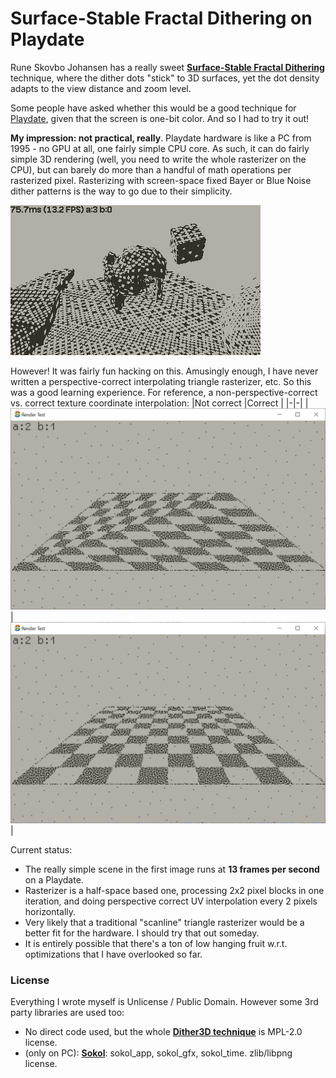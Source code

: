 ﻿# Surface-Stable Fractal Dithering on Playdate

Rune Skovbo Johansen has a really sweet [**Surface-Stable Fractal Dithering**](https://github.com/runevision/Dither3D)
technique, where the dither dots "stick" to 3D surfaces, yet the dot density adapts to the view distance and zoom
level.

Some people have asked whether this would be a good technique for [Playdate](https://play.date/), given that the screen
is one-bit color. And so I had to try it out!

**My impression: not practical, really**. Playdate hardware is like a PC from 1995 - no GPU at all, one fairly simple CPU
core. As such, it can do fairly simple 3D rendering (well, you need to write the whole rasterizer on the CPU),
but can barely do more than a handful of math operations per rasterized pixel. Rasterizing with screen-space fixed
Bayer or Blue Noise dither patterns is the way to go due to their simplicity.

![Screenshot](/img/250203b-pd-interp_x1.png?raw=true "Screenshot")

However! It was fairly fun hacking on this. Amusingly enough, I have never written a perspective-correct interpolating
triangle rasterizer, etc. So this was a good learning experience. For reference, a non-perspective-correct vs. correct
texture coordinate interpolation:
|Not correct |Correct |
|-|-|
| ![Screenshot](/img/250131b-checker-side.png?raw=true "Screenshot") | ![Screenshot](/img/250131c-checker-side-persp.png?raw=true "Screenshot") |

Current status:
- The really simple scene in the first image runs at **13 frames per second** on a Playdate.
- Rasterizer is a half-space based one, processing 2x2 pixel blocks in one iteration, and doing perspective
  correct UV interpolation every 2 pixels horizontally.
- Very likely that a traditional "scanline" triangle rasterizer would be a better fit for the
  hardware. I should try that out someday.
- It is entirely possible that there's a ton of low hanging fruit w.r.t. optimizations that I have
  overlooked so far.


### License

Everything I wrote myself is Unlicense / Public Domain. However some 3rd party libraries are used too:
- No direct code used, but the whole [**Dither3D technique**](https://github.com/runevision/Dither3D) is MPL-2.0 license.
- (only on PC): [**Sokol**](https://github.com/floooh/sokol): sokol_app, sokol_gfx, sokol_time. zlib/libpng license.
